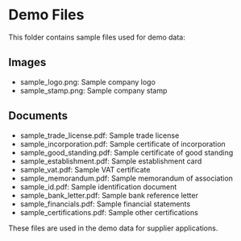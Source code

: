 # Demo Files

This folder contains sample files used for demo data:

## Images
- sample_logo.png: Sample company logo
- sample_stamp.png: Sample company stamp

## Documents
- sample_trade_license.pdf: Sample trade license
- sample_incorporation.pdf: Sample certificate of incorporation
- sample_good_standing.pdf: Sample certificate of good standing
- sample_establishment.pdf: Sample establishment card
- sample_vat.pdf: Sample VAT certificate
- sample_memorandum.pdf: Sample memorandum of association
- sample_id.pdf: Sample identification document
- sample_bank_letter.pdf: Sample bank reference letter
- sample_financials.pdf: Sample financial statements
- sample_certifications.pdf: Sample other certifications

These files are used in the demo data for supplier applications. 